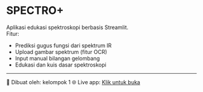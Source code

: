 # SPECTRO+

Aplikasi edukasi spektroskopi berbasis Streamlit.  
Fitur:
- Prediksi gugus fungsi dari spektrum IR
- Upload gambar spektrum (fitur OCR)
- Input manual bilangan gelombang
- Edukasi dan kuis dasar spektroskopi

---

🚀 Dibuat oleh: kelompok 1 
🌐 Live app: [Klik untuk buka](https://spektrolabid-38xxhalcqb6cjb...streamlit.app)
